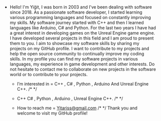 - Hello! I'm Yiğit, I was born in 2003 and I've been dealing with software since 2018. 
   As a passionate software developer, I started learning various programming languages ​​and focused on constantly improving my skills.
    My software journey started with C++ and then I learned languages ​​like Arduino, C# and Python. For the last two years
     I have had a great interest in developing games on the Unreal Engine game engine.
      I have developed several projects in this field and I am proud to present them to you.
       I aim to showcase my software skills by sharing my projects on my GitHub profile.
        I want to contribute to my projects and help the open source community to continually improve my coding skills.
         In my profile you can find my software projects in various languages, my experience in game development and other interests.
          Do not hesitate to contact me to collaborate on new projects in the software world or to contribute to your projects.

                                      

   - I’m interested in = C++ , C# , Python , Arduino And Unreal Engine C++.
      /*
        */

    - C++ C# , Python , Arduino , Unreal Engine C++.
      /*
        */
      
     - How to reach me = Yitariss@gmail.com
      /*
        */
                                                        Thank you and welcome to visit my GitHub profile!
<!---
yitaris/yitaris is a ✨ special ✨ repository because its `README.md` (this file) appears on your GitHub profile.
You can click the Preview link to take a look at your changes.
--->

